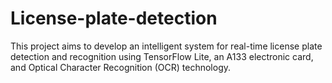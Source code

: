 # License-plate-detection
This project aims to develop an intelligent system for real-time license plate detection and recognition using TensorFlow Lite, an A133 electronic card, and Optical Character Recognition (OCR) technology.
